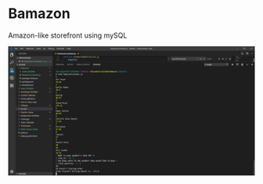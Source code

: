 # Bamazon
Amazon-like storefront using mySQL

![picture alt](https://github.com/EmeryI/Bamazon/blob/master/bamazon.PNG)
